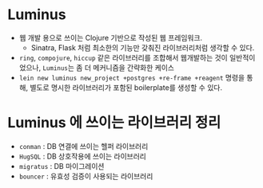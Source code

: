 # Luminus
* 웹 개발 용으로 쓰이는 Clojure 기반으로 작성된 웹 프레임워크.
    * Sinatra, Flask 처럼 최소한의 기능만 갖춰진 라이브러리처럼 생각할 수 있다.
* `ring`, `compojure`, `hiccup` 같은 라이브러리를 조합해서 웹개발하는 것이 일반적이었으나, `Luminus`는 좀 더 메커니즘을 간략화한 케이스
* `lein new luminus new_project +postgres +re-frame +reagent` 명령을 통해, 별도로 명시한 라이브러리가 포함된 boilerplate를 생성할 수 있다.

# Luminus 에 쓰이는 라이브러리 정리
* `conman` : DB 연결에 쓰이는 헬퍼 라이브러리
* `HugSQL` : DB 상호작용에 쓰이는 라이브러리
* `migratus` : DB 마이그레이션
* `bouncer` : 유효성 검증이 사용되는 라이브러리